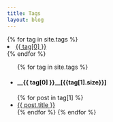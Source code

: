 ```yaml
---
title: Tags
layout: blog
---
```


<div id='tag_cloud'>
{% for tag in site.tags %}
<li><a href="#{{ tag[0] }}" title="{{ tag[0] }}" rel="{{ tag[1].size }}">{{ tag[0] }}</a></li>
{% endfor %}
</div>

<ul class="listing" id＝"tagList">
{% for tag in site.tags %}
  <li class="listing-seperator" id="{{ tag[0] }}"><h4>__{{ tag[0] }}__[{{tag[1].size}}]</h4></li>
{% for post in tag[1] %}
  <li class="listing-item">
  <a href="{{ site.url }}{{ post.url }}" title="{{ post.title }}">{{ post.title }}</a>
  </li>
{% endfor %}
{% endfor %}
</ul>

<script src="/media/js/jquery.tagcloud.js" type="text/javascript" charset="utf-8"></script>
<script language="javascript">
$.fn.tagcloud.defaults = {
    size: {start: 1, end: 1, unit: 'em'},
      color: {start: '#000000', end: '#cccccc'}
};

$(function () {
    $('#tag_cloud a').tagcloud();
});
</script>
